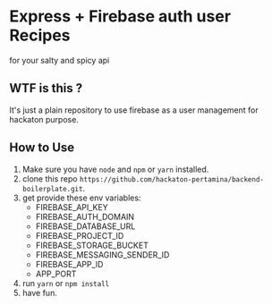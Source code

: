 # Express + Firebase auth user Recipes
for your salty and spicy api

## WTF is this ?
It's just a plain repository to use firebase as a user management for hackaton purpose.

## How to Use 
1. Make sure you have ```node``` and ```npm``` or ```yarn``` installed.
2. clone this repo ```https://github.com/hackaton-pertamina/backend-boilerplate.git```.
3. get provide these env variables:
    - FIREBASE_API_KEY
    - FIREBASE_AUTH_DOMAIN
    - FIREBASE_DATABASE_URL
    - FIREBASE_PROJECT_ID
    - FIREBASE_STORAGE_BUCKET
    - FIREBASE_MESSAGING_SENDER_ID
    - FIREBASE_APP_ID
    - APP_PORT
4. run ```yarn``` or ```npm install```
5. have fun.